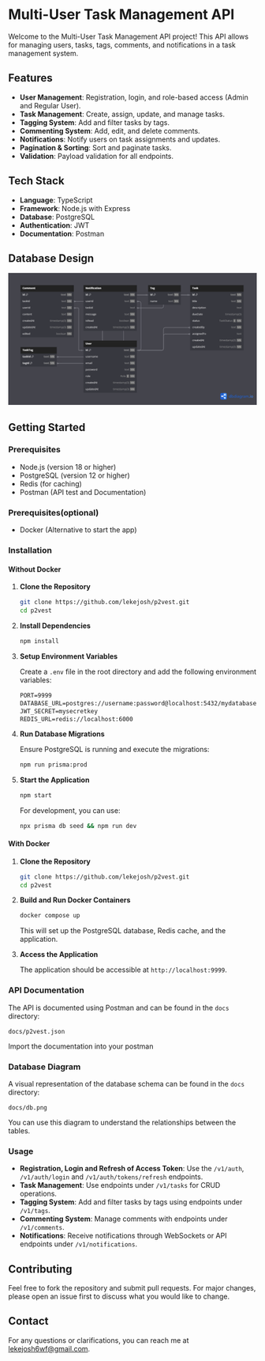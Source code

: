 # Multi-User Task Management API

Welcome to the Multi-User Task Management API project! This API allows for managing users, tasks, tags, comments, and notifications in a task management system. 

## Features

- **User Management**: Registration, login, and role-based access (Admin and Regular User).
- **Task Management**: Create, assign, update, and manage tasks.
- **Tagging System**: Add and filter tasks by tags.
- **Commenting System**: Add, edit, and delete comments.
- **Notifications**: Notify users on task assignments and updates.
- **Pagination & Sorting**: Sort and paginate tasks.
- **Validation**: Payload validation for all endpoints.

## Tech Stack

- **Language**: TypeScript
- **Framework**: Node.js with Express
- **Database**: PostgreSQL
- **Authentication**: JWT
- **Documentation**: Postman

## Database Design

![Database Design](./docs/db.png)

## Getting Started

### Prerequisites

- Node.js (version 18 or higher)
- PostgreSQL (version 12 or higher)
- Redis (for caching)
- Postman (API test and Documentation)

### Prerequisites(optional)

- Docker (Alternative to start the app)

### Installation

#### Without Docker

1. **Clone the Repository**

   ```bash
   git clone https://github.com/lekejosh/p2vest.git
   cd p2vest
   ```

2. **Install Dependencies**

   ```bash
   npm install
   ```

3. **Setup Environment Variables**

   Create a `.env` file in the root directory and add the following environment variables:

   ```env
   PORT=9999
   DATABASE_URL=postgres://username:password@localhost:5432/mydatabase
   JWT_SECRET=mysecretkey
   REDIS_URL=redis://localhost:6000
   ```

4. **Run Database Migrations**

   Ensure PostgreSQL is running and execute the migrations:

   ```bash
   npm run prisma:prod
   ```

5. **Start the Application**

   ```bash
   npm start
   ```

   For development, you can use:

   ```bash
   npx prisma db seed && npm run dev
   ```

#### With Docker

1. **Clone the Repository**

   ```bash
   git clone https://github.com/lekejosh/p2vest.git
   cd p2vest
   ```

2. **Build and Run Docker Containers**

   ```bash
   docker compose up
   ```

   This will set up the PostgreSQL database, Redis cache, and the application.


3. **Access the Application**

   The application should be accessible at `http://localhost:9999`.

### API Documentation

The API is documented using Postman and can be found in the `docs` directory:

   ```plaintext
   docs/p2vest.json
   ```

 Import the documentation into your postman

### Database Diagram

A visual representation of the database schema can be found in the `docs` directory:

   ```plaintext
   docs/db.png
   ```

You can use this diagram to understand the relationships between the tables.

### Usage

- **Registration, Login and Refresh of Access Token**: Use the `/v1/auth`, `/v1/auth/login` and `/v1/auth/tokens/refresh` endpoints.
- **Task Management**: Use endpoints under `/v1/tasks` for CRUD operations.
- **Tagging System**: Add and filter tasks by tags using endpoints under `/v1/tags`.
- **Commenting System**: Manage comments with endpoints under `/v1/comments`.
- **Notifications**: Receive notifications through WebSockets or API endpoints under `/v1/notifications`.

## Contributing

Feel free to fork the repository and submit pull requests. For major changes, please open an issue first to discuss what you would like to change.

## Contact

For any questions or clarifications, you can reach me at [lekejosh6wf@gmail.com](mailto:lekejosh6wf@gmail.com).
